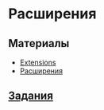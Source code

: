 # Расширения

## Материалы
- [Extensions](https://docs.swift.org/swift-book/LanguageGuide/Extensions.html)
- [Расширения](https://swiftbook.ru/content/languageguide/extensions/)

## [Задания](./1.12_Extensions_exercises.md)